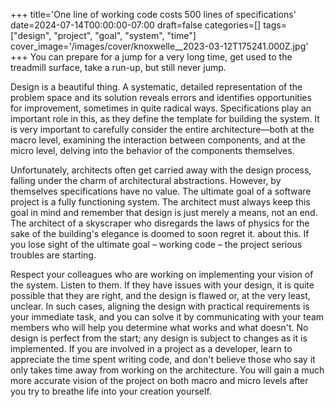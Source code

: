 +++
title='One line of working code costs 500 lines of specifications'
date=2024-07-14T00:00:00-07:00
draft=false
categories=[]
tags=["design", "project", "goal", "system", "time"]
cover_image='/images/cover/knoxwelle__2023-03-12T175241.000Z.jpg'
+++
You can prepare for a jump for a very long time, get used to the treadmill surface, take a run-up, but still never jump.

Design is a beautiful thing. A systematic, detailed representation of the problem space and its solution reveals errors and identifies opportunities for improvement, sometimes in quite radical ways. Specifications play an important role in this, as they define the template for building the system. It is very important to carefully consider the entire architecture—both at the macro level, examining the interaction between components, and at the micro level, delving into the behavior of the components themselves.

Unfortunately, architects often get carried away with the design process,
falling under the charm of architectural abstractions. However, by themselves
specifications have no value. The ultimate goal of a software project is a fully functioning system. The architect must always keep this goal in mind and remember that design is just
merely a means, not an end. The architect of a skyscraper who disregards the laws of physics for the sake of the building's elegance is doomed to soon regret it.
about this. If you lose sight of the ultimate goal – working code – the project
serious troubles are starting.

Respect your colleagues who are working on implementing your vision of the system.
Listen to them. If they have issues with your design, it is quite possible that they are right, and the design is flawed or, at the very least, unclear. In such cases, aligning the design with practical requirements is your immediate task, and you can solve it by communicating with your team members who will help you determine what works and what doesn't. No design is perfect from the start; any design is subject to changes as it is implemented.
If you are involved in a project as a developer, learn to appreciate the time spent writing code, and don't believe those who say it only takes time away from working on the architecture. You will gain a much more accurate vision of the project on both macro and micro levels after you try to breathe life into your creation yourself.